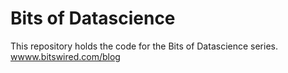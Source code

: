 # Bits of Datascience

This repository holds the code for the Bits of Datascience series.
[wwww.bitswired.com/blog](https://wwww.bitswired.com/blog)
